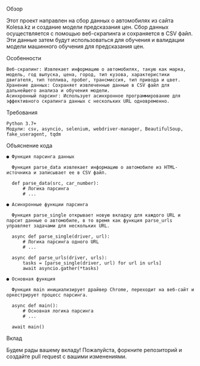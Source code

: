 Обзор

Этот проект направлен на сбор данных о автомобилях из сайта Kolesa.kz и создание модели предсказания цен. Сбор данных осуществляется с помощью веб-скрапинга и сохраняется в CSV файл. Эти данные затем будут использоваться для обучения и валидации модели машинного обучения для предсказания цен.

Особенности

    Веб-скрапинг: Извлекает информацию о автомобилях, такую как марка, модель, год выпуска, цена, город, тип кузова, характеристики двигателя, тип топлива, пробег, трансмиссия, тип привода и цвет.
    Хранение данных: Сохраняет извлеченные данные в CSV файл для дальнейшего анализа и обучения модели.
    Асинхронный парсинг: Использует асинхронное программирование для эффективного скрапинга данных с нескольких URL одновременно.

Требования

    Python 3.7+
    Модули: csv, asyncio, selenium, webdriver-manager, BeautifulSoup, fake_useragent, tqdm

Объяснение кода

    ● Функция парсинга данных
    
      Функция parse_data извлекает информацию о автомобиле из HTML-источника и записывает ее в CSV файл.

      def parse_data(src, car_number):
          # Логика парсинга
          # ...
    
    ● Асинхронные функции парсинга

      Функция parse_single открывает новую вкладку для каждого URL и парсит данные о автомобиле, в то время как функция parse_urls управляет задачами для нескольких URL.

      async def parse_single(driver, url):
          # Логика парсинга одного URL
          # ...
        
      async def parse_urls(driver, urls):
          tasks = [parse_single(driver, url) for url in urls]
          await asyncio.gather(*tasks)
    
    ● Основная функция

      Функция main инициализирует драйвер Chrome, переходит на веб-сайт и оркестрирует процесс парсинга.

      async def main():
          # Основная логика парсинга
          # ...
        
      await main()

Вклад

Будем рады вашему вкладу! Пожалуйста, форкните репозиторий и создайте pull request с вашими изменениями.

    

